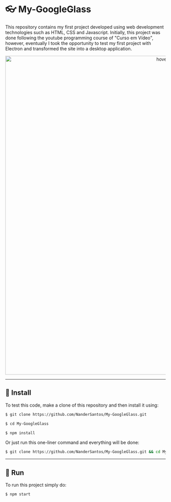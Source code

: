 #	👓	My-GoogleGlass
This repository contains my first project developed using web development technologies such as HTML, CSS and Javascript. Initially, this project was done following the youtube programming course of "Curso em Vídeo", however, eventually I took the opportunity to test my first project with Electron and transformed the site into a desktop application.

<p align="center">
  <img src="resources/gif.gif" width="1000" title="hover text">
</p>

---

##	📩	Install

To test this code, make a clone of this repository and then install it using:

```bash
$ git clone https://github.com/NanderSantos/My-GoogleGlass.git

$ cd My-GoogleGlass

$ npm install
```

Or just run this one-liner command and everything will be done:

```bash
$ git clone https://github.com/NanderSantos/My-GoogleGlass.git && cd My-GoogleGlass && npm install
```

---

##	🏃	Run

To run this project simply do:

```bash
$ npm start
```


